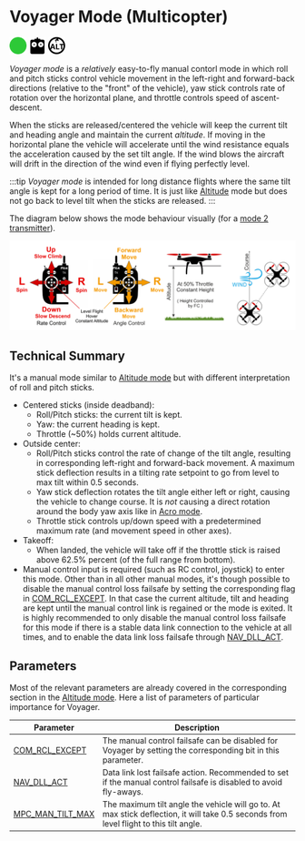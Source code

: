 # Voyager Mode (Multicopter)

<img src="../../assets/site/difficulty_easy.png" title="Easy to fly" width="30px" />&nbsp;<img src="../../assets/site/remote_control.svg" title="Manual/Remote control required" width="30px" />&nbsp;<img src="../../assets/site/altitude_icon.svg" title="Altitude required (e.g. Baro, Rangefinder)" width="30px" />

_Voyager mode_ is a _relatively_ easy-to-fly manual contorl mode in which roll and pitch sticks control vehicle movement in the left-right and forward-back directions (relative to the "front" of the vehicle), yaw stick controls rate of rotation over the horizontal plane, and throttle controls speed of ascent-descent.

When the sticks are released/centered the vehicle will keep the current tilt and heading angle and maintain the current _altitude_.
If moving in the horizontal plane the vehicle will accelerate until the wind resistance equals the acceleration caused by the set tilt angle.
If the wind blows the aircraft will drift in the direction of the wind even if flying perfectly level.

:::tip
_Voyager mode_ is intended for long distance flights where the same tilt angle is kept for a long period of time. It is just like [Altitude](../flight_modes_mc/altitude.md) mode but does not go back to level tilt when the sticks are released.
:::

The diagram below shows the mode behaviour visually (for a [mode 2 transmitter](../getting_started/rc_transmitter_receiver.md#transmitter_modes)).

![Altitude Control MC - Mode2 RC Controller](../../assets/flight_modes/altitude_mc.png)

## Technical Summary

It's a manual mode similar to [Altitude mode](../flight_modes_mc/altitude.md) but with different interpretation of roll and pitch sticks.

- Centered sticks (inside deadband):
  - Roll/Pitch sticks: the current tilt is kept.
  - Yaw: the current heading is kept.
  - Throttle (~50%) holds current altitude.
- Outside center:
  - Roll/Pitch sticks control the rate of change of the tilt angle, resulting in corresponding left-right and forward-back movement. A maximum stick deflection results in a tilting rate setpoint to go from level to max tilt within 0.5 seconds.
  - Yaw stick deflection rotates the tilt angle either left or right, causing the vehicle to change course. It is *not* causing a direct rotation around the body yaw axis like in [Acro mode](../flight_modes_mc/acro.md).
  - Throttle stick controls up/down speed with a predetermined maximum rate (and movement speed in other axes).
- Takeoff:
  - When landed, the vehicle will take off if the throttle stick is raised above 62.5% percent (of the full range from bottom).
- Manual control input is required (such as RC control, joystick) to enter this mode. Other than in all other manual modes, it's though possible to disable the manual control loss failsafe by setting the corresponding flag in [COM_RCL_EXCEPT](../advanced_config/parameter_reference.md#COM_RCL_EXCEPT). In that case the current altitude, tilt and heading are kept until the manual control link is regained or the mode is exited.
It is highly recommended to only disable the manual control loss failsafe for this mode if there is a stable data link connection to the vehicle at all times, and to enable the data link loss failsafe through [NAV_DLL_ACT](../advanced_config/parameter_reference.md#NAV_DLL_ACT).


## Parameters

Most of the relevant parameters are already covered in the corresponding section in the [Altitude mode](../flight_modes_mc/altitude.md). Here a list of parameters of particular importance for Voyager.

| Parameter                                                                                                   | Description                                                                                                                                                                                                                                                                                         |
| ----------------------------------------------------------------------------------------------------------- | --------------------------------------------------------------------------------------------------------------------------------------------------------------------------------------------------------------------------------------------------------------------------------------------------- |
| <a id="COM_RCL_EXCEPT"></a>[COM_RCL_EXCEPT](../advanced_config/parameter_reference.md#COM_RCL_EXCEPT) | The manual control failsafe can be disabled for Voyager by setting the corresponding bit in this parameter.                                                                                                                                                                                                                                          |
| <a id="NAV_DLL_ACT"></a>[NAV_DLL_ACT](../advanced_config/parameter_reference.md#NAV_DLL_ACT) | Data link lost failsafe action. Recommended to set if the manual control failsafe is disabled to avoid fly-aways.                                                                                                                                                              |
| <a id="MPC_MAN_TILT_MAX"></a>[MPC_MAN_TILT_MAX](../advanced_config/parameter_reference.md#MPC_MAN_TILT_MAX) | The maximum tilt angle the vehicle will go to. At max stick deflection, it will take 0.5 seconds from level flight to this tilt angle.
